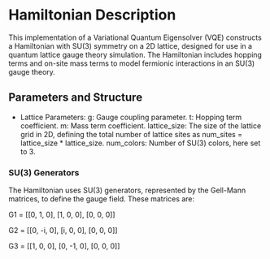 # Hamiltonian Description

This implementation of a Variational Quantum Eigensolver (VQE) constructs a Hamiltonian with SU(3) symmetry on a 2D lattice, designed for use in a quantum lattice gauge theory simulation. The Hamiltonian includes hopping terms and on-site mass terms to model fermionic interactions in an SU(3) gauge theory.


## Parameters and Structure
- Lattice Parameters:
  g: Gauge coupling parameter.
  t: Hopping term coefficient.
  m: Mass term coefficient.
  lattice_size: The size of the lattice grid in 2D, defining the total number of lattice sites as num_sites = lattice_size * lattice_size.
  num_colors: Number of SU(3) colors, here set to 3.



### SU(3) Generators
The Hamiltonian uses SU(3) generators, represented by the Gell-Mann matrices, to define the gauge field. These matrices are:

G1 = [[0, 1, 0],
      [1, 0, 0],
      [0, 0, 0]]

G2 = [[0, -i, 0],
      [i, 0, 0],
      [0, 0, 0]]

G3 = [[1, 0, 0],
      [0, -1, 0],
      [0, 0, 0]]

